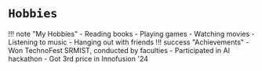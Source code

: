 # `Hobbies`

!!! note "My Hobbies"
	- Reading books
	- Playing games
	- Watching movies
	- Listening to music
	- Hanging out with friends
 !!! success "Achievements"
 	- Won TechnoFest SRMIST, conducted by faculties 
  	- Participated in AI hackathon
   	- Got 3rd price in Innofusion '24
